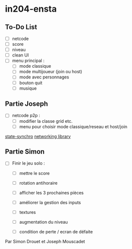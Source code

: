 # in204-ensta

## To-Do List
- [ ] netcode
- [ ] score
- [ ] niveau
- [ ] clean UI 
- [ ] menu principal :
  - [ ] mode classique
  - [ ] mode multijoueur (join ou host)
  - [ ] mode avec personnages
  - [ ] bouton quit
  - [ ] musique

## Partie Joseph
- [ ] netcode p2p :
  - [ ] modifier la classe grid etc. 
  - [ ] menu pour choisir mode classique/reseau et host/join

[state-synchro](https://gafferongames.com/post/state_synchronization/)
[networking library](https://github.com/mas-bandwidth/netcode)

## Partie Simon
- [ ] Finir le jeu solo :
  - [ ] mettre le score
  - [ ] rotation antihoraire
  - [ ] afficher les 3 prochaines pièces
  - [ ] améliorer la gestion des inputs
  - [ ] textures
  - [ ] augmentation du niveau
  - [ ] condition de perte / ecran de défaite







Par Simon Drouet et Joseph Mouscadet
